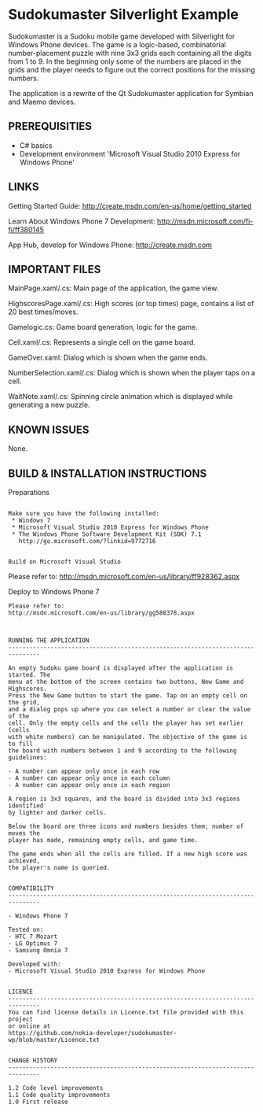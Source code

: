 Sudokumaster Silverlight Example
================================

Sudokumaster is a Sudoku mobile game developed with Silverlight for Windows
Phone devices. The game is a logic-based, combinatorial number-placement 
puzzle with nine 3x3 grids each containing all the digits from 1 to 9. In the 
beginning only some of the numbers are placed in the grids and the player 
needs to figure out the correct positions for the missing numbers. 

The application is a rewrite of the Qt Sudokumaster application for Symbian 
and Maemo devices.


PREREQUISITIES
-------------------------------------------------------------------------------

- C# basics
- Development environment 'Microsoft Visual Studio 2010 Express for Windows
  Phone'

LINKS
-------------------------------------------------------------------------------

Getting Started Guide:
http://create.msdn.com/en-us/home/getting_started

Learn About Windows Phone 7 Development:
http://msdn.microsoft.com/fi-fi/ff380145

App Hub, develop for Windows Phone:
http://create.msdn.com


IMPORTANT FILES
-------------------------------------------------------------------------------

MainPage.xaml/.cs: Main page of the application, the game view.

HighscoresPage.xaml/.cs: High scores (or top times) page, contains a list of 
20 best times/moves.

Gamelogic.cs: Game board generation, logic for the game.

Cell.xaml/.cs: Represents a single cell on the game board.

GameOver.xaml: Dialog which is shown when the game ends.

NumberSelection.xaml/.cs: Dialog which is shown when the player taps on a cell.

WaitNote.xaml/.cs: Spinning circle animation which is displayed while
generating a new puzzle.


KNOWN ISSUES
-------------------------------------------------------------------------------

None.


BUILD & INSTALLATION INSTRUCTIONS
-------------------------------------------------------------------------------

Preparations
~~~~~~~~~~~~

Make sure you have the following installed:
 * Windows 7
 * Microsoft Visual Studio 2010 Express for Windows Phone
 * The Windows Phone Software Development Kit (SDK) 7.1
   http://go.microsoft.com/?linkid=9772716


Build on Microsoft Visual Studio
~~~~~~~~~~~~~~~~~~~~~~~~~~~~~~~~

Please refer to:
http://msdn.microsoft.com/en-us/library/ff928362.aspx


Deploy to Windows Phone 7
~~~~~~~~~~~~~~~~~~~~~~~~~
Please refer to:
http://msdn.microsoft.com/en-us/library/gg588378.aspx



RUNNING THE APPLICATION
-------------------------------------------------------------------------------

An empty Sudoku game board is displayed after the application is started. The 
menu at the bottom of the screen contains two buttons, New Game and Highscores.
Press the New Game button to start the game. Tap on an empty cell on the grid, 
and a dialog pops up where you can select a number or clear the value of the 
cell. Only the empty cells and the cells the player has set earlier (cells 
with white numbers) can be manipulated. The objective of the game is to fill
the board with numbers between 1 and 9 according to the following guidelines:
 
- A number can appear only once in each row
- A number can appear only once in each column
- A number can appear only once in each region

A region is 3x3 squares, and the board is divided into 3x3 regions identified
by lighter and darker cells.

Below the board are three icons and numbers besides them; number of moves the
player has made, remaining empty cells, and game time.

The game ends when all the cells are filled. If a new high score was achieved, 
the player's name is queried.


COMPATIBILITY
-------------------------------------------------------------------------------

- Windows Phone 7

Tested on: 
- HTC 7 Mozart
- LG Optimus 7 
- Samsung Omnia 7

Developed with:
- Microsoft Visual Studio 2010 Express for Windows Phone


LICENCE
-------------------------------------------------------------------------------
You can find license details in Licence.txt file provided with this project
or online at
https://github.com/nokia-developer/sudokumaster-wp/blob/master/Licence.txt


CHANGE HISTORY
-------------------------------------------------------------------------------

1.2 Code level improvements
1.1 Code quality improvements
1.0 First release

